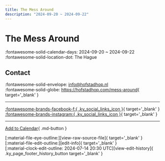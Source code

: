 ```yaml
---
title: The Mess Around
description: "2024-09-20 ~ 2024-09-22"
---
```


# The Mess Around 

:fontawesome-solid-calendar-days: 2024-09-20 ~ 2024-09-22  
:fontawesome-solid-location-dot: The Hague  

## Contact

:fontawesome-solid-envelope: <info@hofstadhop.nl>  
:fontawesome-solid-globe: <https://hofstadhop.com/mess-around>{ target='_blank' }  

---

 [:fontawesome-brands-facebook-f:{ .ky_social_links_icon }](https://www.facebook.com/HofstadHop){ target='_blank' } [:fontawesome-brands-instagram:{ .ky_social_links_icon }](https://instagram.com/hofstad_hop){ target='_blank' }

---

[Add to Calendar](https://swing.news/ics/en/2024/nl/the-mess-around-2024.ics){ .md-button }

<div class="ky_page_footer" markdown>
<div class="ky_page_footer_trailing" markdown="span">
[:material-file-eye-outline:][view-raw-source-file]{ target='_blank' }
[:material-file-edit-outline:][edit-info]{ target='_blank' }
</div>
<div class="ky_page_footer_leading" markdown="span">
[:material-clock-edit-outline: 2024-07-14 20:30 UTC][view-edit-history]{ .ky_page_footer_history_button target='_blank' }
</div>
</div>

[view-raw-source-file]: https://github.com/swingdance/events/blob/main/2024/nl/the-mess-around-2024.json "View Raw Source File"
[edit-info]: https://github.com/swingdance/events/issues/new?assignees=&labels=update+event&projects=&template=03-update_entity.yml&title=%5B2024%2Fnl%5D%20The%20Mess%20Around&region=nl&year=2024&id=the-mess-around-2024&name=The%20Mess%20Around&org_id= "Edit Info"

[view-edit-history]: https://github.com/swingdance/events/commits/main/2024/nl/the-mess-around-2024.json "View Edit History"
